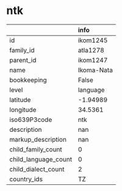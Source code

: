 # ntk
|                      | info       |
|:---------------------|:-----------|
| id                   | ikom1245   |
| family_id            | atla1278   |
| parent_id            | ikom1247   |
| name                 | Ikoma-Nata |
| bookkeeping          | False      |
| level                | language   |
| latitude             | -1.94989   |
| longitude            | 34.5361    |
| iso639P3code         | ntk        |
| description          | nan        |
| markup_description   | nan        |
| child_family_count   | 0          |
| child_language_count | 0          |
| child_dialect_count  | 2          |
| country_ids          | TZ         |